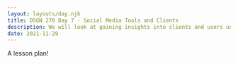 ```yaml
---
layout: layouts/day.njk
title: DSGN 270 Day 7 - Social Media Tools and Clients
description: We will look at gaining insights into clients and users using mood board techniques with pinterest and other social media tools.
date: 2021-11-29
---
```


A lesson plan!